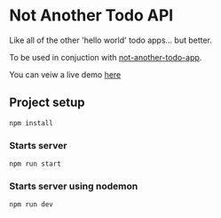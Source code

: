# Not Another Todo API

Like all of the other 'hello world' todo apps...  but better.

To be used in conjuction with [not-another-todo-app](https://github.com/dernest92/not-another-todo-app).

You can veiw a live demo [here](https://calendar-app.davidernest.io/)

## Project setup
```
npm install
```

### Starts server
```
npm run start
```

### Starts server using nodemon
```
npm run dev
```
